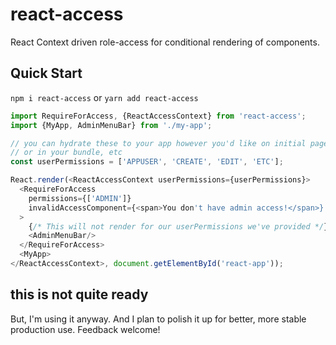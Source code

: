# react-access
React Context driven role-access for conditional rendering of components.

## Quick Start
`npm i react-access` or `yarn add react-access`

```js
import RequireForAccess, {ReactAccessContext} from 'react-access';
import {MyApp, AdminMenuBar} from './my-app';

// you can hydrate these to your app however you'd like on initial page load
// or in your bundle, etc
const userPermissions = ['APPUSER', 'CREATE', 'EDIT', 'ETC'];

React.render(<ReactAccessContext userPermissions={userPermissions}>
  <RequireForAccess
    permissions={['ADMIN']}
    invalidAccessComponent={<span>You don't have admin access!</span>}
  >
    {/* This will not render for our userPermissions we've provided */}
    <AdminMenuBar/>
  </RequireForAccess>
  <MyApp>
</ReactAccessContext>, document.getElementById('react-app'));
```

## this is not quite ready
But, I'm using it anyway. And I plan to polish it up for better, more stable
production use. Feedback welcome!
